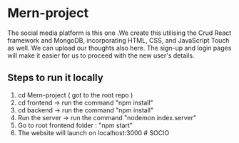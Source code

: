 ﻿# Mern-project
The social media platform is this one .We create this utilising the Crud React framework and MongoDB, incorporating HTML, CSS, and JavaScript Touch as well. We can upload our thoughts also  here. The sign-up and login pages will make it easier for us to proceed with the new user's details.
## Steps to run it locally
 1. cd Mern-project ( got to the root repo )
 2. cd frontend -> run the command "npm install"
 4. cd backend -> run the command "npm install"
 5. Run the server -> run the command "nodemon index.server"
 6. Go to root frontend folder : "npm start"
 7. The website will launch on localhost:3000
#   S O C I O  
 